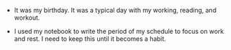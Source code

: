 - It was my birthday. It was a typical day with my working, reading, and workout.

- I used my notebook to write the period of my schedule to focus on work and rest. I need to keep this until it becomes a habit.
